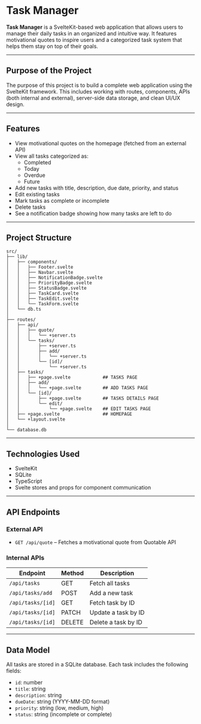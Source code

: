 # Task Manager

**Task Manager** is a SvelteKit-based web application that allows users to manage their daily tasks in an organized and intuitive way. It features motivational quotes to inspire users and a categorized task system that helps them stay on top of their goals.

---

## Purpose of the Project

The purpose of this project is to build a complete web application using the SvelteKit framework. This includes working with routes, components, APIs (both internal and external), server-side data storage, and clean UI/UX design.

---

## Features

- View motivational quotes on the homepage (fetched from an external API)
- View all tasks categorized as:
  - Completed
  - Today
  - Overdue
  - Future
- Add new tasks with title, description, due date, priority, and status
- Edit existing tasks
- Mark tasks as complete or incomplete
- Delete tasks
- See a notification badge showing how many tasks are left to do

---

## Project Structure

```text
src/
├── lib/
│   ├── components/
│   │   ├── Footer.svelte
│   │   ├── Navbar.svelte
│   │   ├── NotificationBadge.svelte
│   │   ├── PriorityBadge.svelte
│   │   ├── StatusBadge.svelte
│   │   ├── TaskCard.svelte
│   │   ├── TaskEdit.svelte
│   │   └── TaskForm.svelte
│   └── db.ts
│
├── routes/
│   ├── api/
│   │   ├── quote/
│   │   │   └── +server.ts
│   │   └── tasks/
│   │       ├── +server.ts
│   │       ├── add/
│   │       │   └── +server.ts
│   │       └── [id]/
│   │           └── +server.ts
│   ├── tasks/
│   │   ├── +page.svelte            ## TASKS PAGE
│   │   ├── add/
│   │   │   └── +page.svelte        ## ADD TASKS PAGE
│   │   └── [id]/
│   │       ├── +page.svelte        ## TASKS DETAILS PAGE
│   │       └── edit/
│   │           └── +page.svelte    ## EDIT TASKS PAGE
│   ├── +page.svelte                ## HOMEPAGE
│   └── +layout.svelte
│
└── database.db

```

---

## Technologies Used

- SvelteKit 
- SQLite 
- TypeScript
- Svelte stores and props for component communication

---

## API Endpoints

### External API
- `GET /api/quote` – Fetches a motivational quote from Quotable API

### Internal APIs

| Endpoint                  | Method | Description                     |
|---------------------------|--------|---------------------------------|
| `/api/tasks`              | GET    | Fetch all tasks                 |
| `/api/tasks/add`          | POST   | Add a new task                  |
| `/api/tasks/[id]`         | GET    | Fetch task by ID                |
| `/api/tasks/[id]`         | PATCH  | Update a task by ID             |
| `/api/tasks/[id]`         | DELETE | Delete a task by ID             |

---

## Data Model

All tasks are stored in a SQLite database. Each task includes the following fields:

- `id`: number 
- `title`: string 
- `description`: string 
- `dueDate`: string (YYYY-MM-DD format)
- `priority`: string (low, medium, high)
- `status`: string (incomplete or complete)


